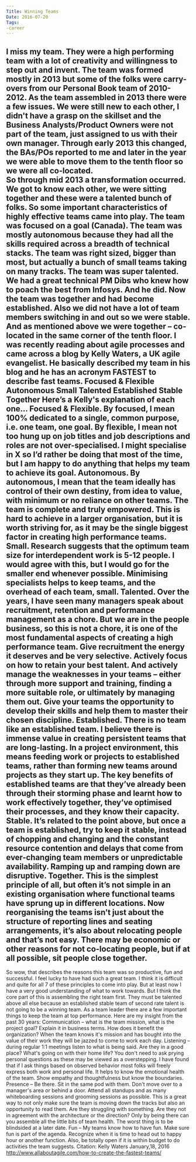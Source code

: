 ```yaml
---
Title: Winning Teams
Date: 2016-07-20
Tags:
-career
---
```

I miss my team.  They were a high performing team with a lot of creativity and willingness to step out and invent.  The team was formed mostly in 2013 but some of the folks were carry-overs from our Personal Book team of 2010-2012. 
As the team assembled in 2013 there were a few issues.  We were still new to each other, I didn't have a grasp on the skillset and the Business Analysts/Product Owners were not part of the team, just assigned to us with their own manager.  Through early 2013 this changed, the BAs/POs reported to me and later in the year we were able to move them to the tenth floor so we were all co-located.   
So through mid 2013 a transformation occurred.  We got to know each other, we were sitting together and these were a talented bunch of folks.  So some important characteristics of highly effective teams came into play.  The team was focused on a goal (Canada).   The team was mostly autonomous because they had all the skills required across a breadth of technical stacks. The team was right sized, bigger than most, but actually a bunch of small teams taking on many tracks.  The team was super talented.  We had a great technical PM Dibs who knew how to poach the best from Infosys.  And he did. Now the team was together and had become established.  Also we did not have a lot of team members switching in and out so we were stable.  And as mentioned above we were together – co-located in the same corner of the tenth floor. 
I was recently reading about agile processes and came across a blog by Kelly Waters, a UK agile evangelist.  He basically described my team in his blog and he has an acronym FASTEST to describe fast teams. 
Focused & Flexible 
Autonomous 
Small 
Talented 
Established 
Stable 
Together 
Here’s a Kelly's explanation of each one… 
Focused & Flexible.  By focused, I mean 100% dedicated to a single, common purpose, i.e. one team, one goal.  By flexible, I mean not too hung up on job titles and job descriptions and roles are not over-specialised.  I might specialise in X so I’d rather be doing that most of the time, but I am happy to do anything that helps my team to achieve its goal. 
Autonomous.  By autonomous, I mean that the team ideally has control of their own destiny, from idea to value, with minimum or no reliance on other teams.  The team is complete and truly empowered.  This is hard to achieve in a larger organisation, but it is worth striving for, as it may be the single biggest factor in creating high performance teams. 
Small.  Research suggests that the optimum team size for interdependent work is 5-12 people.  I would agree with this, but I would go for the smaller end whenever possible.  Minimising specialists helps to keep teams, and the overhead of each team, small. 
Talented.  Over the years, I have seen many managers speak about recruitment, retention and performance management as a chore.  But we are in the people business, so this is not a chore, it is one of the most fundamental aspects of creating a high performance team.  Give recruitment the energy it deserves and be very selective. Actively focus on how to retain your best talent.  And actively manage the weaknesses in your teams – either through more support and training, finding a more suitable role, or ultimately by managing them out.  Give your teams the opportunity to develop their skills and help them to master their chosen discipline. 
Established.  There is no team like an established team.  I believe there is immense value in creating persistent teams that are long-lasting.  In a project environment, this means feeding work or projects to established teams, rather than forming new teams around projects as they start up.  The key benefits of established teams are that they’ve already been through their storming phase and learnt how to work effectively together, they’ve optimised their processes, and they know their capacity. 
Stable.  It’s related to the point above, but once a team is established, try to keep it stable, instead of chopping and changing and the constant resource contention and delays that come from ever-changing team members or unpredictable availability.  Ramping up and ramping down are disruptive. 
Together.  This is the simplest principle of all, but often it’s not simple in an existing organisation where functional teams have sprung up in different locations.  Now reorganising the teams isn’t just about the structure of reporting lines and seating arrangements, it’s also about relocating people and that’s not easy.  There may be economic or other reasons for not co-locating people, but if at all possible, sit people close together. 
--- 
So wow, that describes the reasons this team was so productive, fun and successful.  I feel lucky to have had such a great team.  I think it is difficult and quite for all 7 of these principles to come into play.  But at least now I have a very good understanding of what to work towards.  But I think the core part of this is assembling the right team first.  They must be talented above all else because an established stable team of second rate talent is not going to be a winning team. 
As a team leader there are a few important things to keep the team at top performance.  Here are my insight from the past 30 years: 
Communication – what is the team mission, what is the project goal?  Explain it in business terms.  How does it benefit the organization?  When the team knows it's mission and has bought into the value of their work they will be jazzed to come to work each day. 
Listening – during regular 1:1 meetings listen to what is being said.  Are they in a good place?  What's going on with their home life?  You don't need to ask prying personal questions as these may be viewed as a overstepping.  I have found that if I ask things based on observed behavior most folks will freely express both work and personal life.  It helps to know the emotional health of the team.  Show empathy and thoughtfulness but know the boundaries. 
Presence – Be there.  Sit in the same pod with them.  Don't move over to a manager's area or behind a door.  Attend all standups and as many whiteboarding sessions and grooming sessions as possible.  This is a great way to not only make sure the team is moving down the tracks but also an opportunity to read them.  Are they struggling with something.  Are they not in agreement with the architecture or the direction?  Only by being there can you assemble all the little bits of team health.  The worst thing is to be blindsided at a later date. 
Fun – My teams know how to have fun.  Make sure fun is part of the agenda.  Recognize when it is time to head out to happy hour or another function.  Also, be totally open if it is within budget to do activities the team suggests. 
Citation: Kelly Waters January,18, 2016  http://www.allaboutagile.com/how-to-create-the-fastest-teams/
